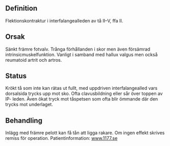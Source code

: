## Definition

Flektionskontraktur i interfalangealleden av tå II–V, ffa II.

## Orsak

Sänkt främre fotvalv. Trånga förhållanden i skor men även försämrad intrinsicmuskelfunktion. Vanligt i samband med hallux valgus men också reumatoid artrit och artros.

## Status

Krökt tå som inte kan rätas ut fullt, med uppdriven interfalangealled vars dorsalsida trycks upp mot sko. Ofta clavusbildning eller sår över toppen av IP- leden. Även ökat tryck mot tåspetsen som ofta blir ömmande där den trycks mot underlaget.

## Behandling

Inlägg med främre pelott kan få tån att ligga rakare. Om ingen effekt skrives remiss för operation.
Patientinformation: www.1177.se

